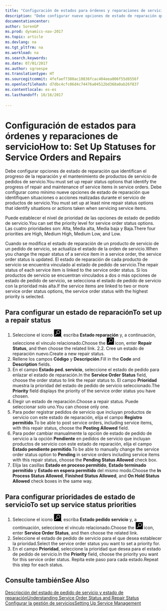 ```yaml
---
title: "Configuración de estados para órdenes y reparaciones de servicio"
description: "Debe configurar nueve opciones de estado de reparación que identifican el progreso de la reparación y el mantenimiento de productos de servicio de pedidos de servicio."
documentationcenter: 
author: SorenGP
ms.prod: dynamics-nav-2017
ms.topic: article
ms.devlang: na
ms.tgt_pltfrm: na
ms.workload: na
ms.search.keywords: 
ms.date: 07/01/2017
ms.author: sgroespe
ms.translationtype: HT
ms.sourcegitcommit: 4fefaef7380ac10836fcac404eea006f55d8556f
ms.openlocfilehash: d7dbc4cfc06d4c74476a04512bd368a0ab26f837
ms.contentlocale: es-es
ms.lasthandoff: 10/16/2017

---
```

# <a name="how-to-set-up-statuses-for-service-orders-and-repairs"></a><span data-ttu-id="d977e-103">Configuración de estados para órdenes y reparaciones de servicio</span><span class="sxs-lookup"><span data-stu-id="d977e-103">How to: Set Up Statuses for Service Orders and Repairs</span></span>
<span data-ttu-id="d977e-104">Debe configurar opciones de estado de reparación que identifican el progreso de la reparación y el mantenimiento de productos de servicio de pedidos de servicio.</span><span class="sxs-lookup"><span data-stu-id="d977e-104">You must set up repair status options that identify the progress of repair and maintenance of service items in service orders.</span></span> <span data-ttu-id="d977e-105">Debe configurar como mínimo nueve opciones de estado de reparación que identifiquen situaciones o acciones realizadas durante el servicio de productos de servicio.</span><span class="sxs-lookup"><span data-stu-id="d977e-105">You must set up at least nine repair status options that identify situations or actions taken when servicing service items.</span></span>  

<span data-ttu-id="d977e-106">Puede establecer el nivel de prioridad de las opciones de estado de pedido de servicio.</span><span class="sxs-lookup"><span data-stu-id="d977e-106">You can set the priority level for service order status options.</span></span> <span data-ttu-id="d977e-107">Las cuatro prioridades son: Alta, Media alta, Media baja y Baja.</span><span class="sxs-lookup"><span data-stu-id="d977e-107">There four priorities are High, Medium High, Medium Low, and Low.</span></span>  
  
<span data-ttu-id="d977e-108">Cuando se modifica el estado de reparación de un producto de servicio de un pedido de servicio, se actualiza el estado de la orden de servicio.</span><span class="sxs-lookup"><span data-stu-id="d977e-108">When you change the repair status of a service item in a service order, the service order status is updated.</span></span> <span data-ttu-id="d977e-109">El estado de reparación de cada producto de servicio se encuentra vinculado al estado de pedido de servicio.</span><span class="sxs-lookup"><span data-stu-id="d977e-109">The repair status of each service item is linked to the service order status.</span></span> <span data-ttu-id="d977e-110">Si los productos de servicio se encuentran vinculados a dos o más opciones de estado de pedido de servicio, se selecciona el estado de pedido de servicio con la prioridad más alta.</span><span class="sxs-lookup"><span data-stu-id="d977e-110">If the service items are linked to two or more service order status options, the service order status with the highest priority is selected.</span></span>  

## <a name="to-set-up-a-repair-status"></a><span data-ttu-id="d977e-111">Para configurar un estado de reparación</span><span class="sxs-lookup"><span data-stu-id="d977e-111">To set up a repair status</span></span>  
1. <span data-ttu-id="d977e-112">Seleccione el icono ![Buscar página o informe](media/ui-search/search_small.png "icono Buscar página o informe"), escriba **Estado reparación** y, a continuación, seleccione el vínculo relacionado.</span><span class="sxs-lookup"><span data-stu-id="d977e-112">Choose the ![Search for Page or Report](media/ui-search/search_small.png "Search for Page or Report icon") icon, enter **Repair Status**, and then choose the related link.</span></span> <span data-ttu-id="d977e-113">2.</span><span class="sxs-lookup"><span data-stu-id="d977e-113">2.</span></span> <span data-ttu-id="d977e-114">Cree un estado de reparación nuevo.</span><span class="sxs-lookup"><span data-stu-id="d977e-114">Create a new repair status.</span></span>  
3. <span data-ttu-id="d977e-115">Rellene los campos **Código** y **Descripción**.</span><span class="sxs-lookup"><span data-stu-id="d977e-115">Fill in the **Code** and **Description** fields.</span></span>  
4. <span data-ttu-id="d977e-116">En el campo **Estado ped. servicio**, seleccione el estado de pedido para enlazar el estado de reparación.</span><span class="sxs-lookup"><span data-stu-id="d977e-116">In the **Service Order Status** field, choose the order status to link the repair status to.</span></span> <span data-ttu-id="d977e-117">El campo **Prioridad** muestra la prioridad del estado de pedido de servicio seleccionado.</span><span class="sxs-lookup"><span data-stu-id="d977e-117">The **Priority** field displays the priority of the service order status you have chosen.</span></span>  
5. <span data-ttu-id="d977e-118">Elegir un estado de reparación.</span><span class="sxs-lookup"><span data-stu-id="d977e-118">Choose a repair status.</span></span> <span data-ttu-id="d977e-119">Puede seleccionar solo uno.</span><span class="sxs-lookup"><span data-stu-id="d977e-119">You can choose only one.</span></span>  
6. <span data-ttu-id="d977e-120">Para poder registrar pedidos de servicio que incluyan productos de servicio con este estado de reparación, elija el campo **Registro permitido**.</span><span class="sxs-lookup"><span data-stu-id="d977e-120">To be able to post service orders, including service items, with this repair status, choose the **Posting Allowed** field.</span></span>  
7. <span data-ttu-id="d977e-121">Para poder cambiar manualmente la opción de estado de pedido de servicio a la opción **Pendiente** en pedidos de servicio que incluyan productos de servicio con este estado de reparación, elija el campo **Estado pendiente permitido**.</span><span class="sxs-lookup"><span data-stu-id="d977e-121">To be able to manually change the service order status option to **Pending** in service orders including service items with this repair status, choose the **Pending Status Allowed** check box.</span></span>  
8. <span data-ttu-id="d977e-122">Elija las casillas **Estado en proceso permitido**, **Estado terminado permitido** y **Estado en espera permitido** del mismo modo.</span><span class="sxs-lookup"><span data-stu-id="d977e-122">Choose the **In Process Status Allowed**, **Finished Status Allowed**, and **On Hold Status Allowed** check boxes in the same way.</span></span>
  
## <a name="to-set-up-service-status-priorities"></a><span data-ttu-id="d977e-123">Para configurar prioridades de estado de servicio</span><span class="sxs-lookup"><span data-stu-id="d977e-123">To set up service status priorities</span></span>  
1. <span data-ttu-id="d977e-124">Seleccione el icono ![Buscar página o informe](media/ui-search/search_small.png "icono Buscar página o informe"), escriba **Estado pedido servicio** y, a continuación, seleccione el vínculo relacionado.</span><span class="sxs-lookup"><span data-stu-id="d977e-124">Choose the ![Search for Page or Report](media/ui-search/search_small.png "Search for Page or Report icon") icon, enter **Service Order Status**, and then choose the related link.</span></span>  
2. <span data-ttu-id="d977e-125">Seleccione el estado de pedido de servicio para el que desea establecer la prioridad.</span><span class="sxs-lookup"><span data-stu-id="d977e-125">Select the service order status you want to set a priority for.</span></span>  
3. <span data-ttu-id="d977e-126">En el campo **Prioridad**, seleccione la prioridad que desea para el estado de pedido de servicio.</span><span class="sxs-lookup"><span data-stu-id="d977e-126">In the **Priority** field, choose the priority you want for this service order status.</span></span> <span data-ttu-id="d977e-127">Repita este paso para cada estado.</span><span class="sxs-lookup"><span data-stu-id="d977e-127">Repeat this step for each status.</span></span>  
  
## <a name="see-also"></a><span data-ttu-id="d977e-128">Consulte también</span><span class="sxs-lookup"><span data-stu-id="d977e-128">See Also</span></span>  
[<span data-ttu-id="d977e-129">Descripción del estado de pedido de servicio y estado de reparación</span><span class="sxs-lookup"><span data-stu-id="d977e-129">Understanding Service Order Status and Repair Status</span></span>]()  
[<span data-ttu-id="d977e-130">Configurar la gestión de servicios</span><span class="sxs-lookup"><span data-stu-id="d977e-130">Setting Up Service Management</span></span>](service-setup-service.md)  

